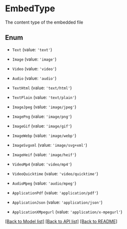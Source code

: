 # EmbedType

The content type of the embedded file

## Enum

* `Text` (value: `'text'`)

* `Image` (value: `'image'`)

* `Video` (value: `'video'`)

* `Audio` (value: `'audio'`)

* `TextHtml` (value: `'text/html'`)

* `TextPlain` (value: `'text/plain'`)

* `ImageJpeg` (value: `'image/jpeg'`)

* `ImagePng` (value: `'image/png'`)

* `ImageGif` (value: `'image/gif'`)

* `ImageWebp` (value: `'image/webp'`)

* `ImageSvgxml` (value: `'image/svg+xml'`)

* `ImageHeif` (value: `'image/heif'`)

* `VideoMp4` (value: `'video/mp4'`)

* `VideoQuicktime` (value: `'video/quicktime'`)

* `AudioMpeg` (value: `'audio/mpeg'`)

* `ApplicationPdf` (value: `'application/pdf'`)

* `ApplicationJson` (value: `'application/json'`)

* `ApplicationXMpegurl` (value: `'application/x-mpegurl'`)

[[Back to Model list]](../README.md#documentation-for-models) [[Back to API list]](../README.md#documentation-for-api-endpoints) [[Back to README]](../README.md)
